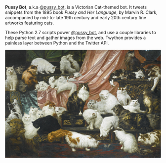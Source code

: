 **Pussy Bot**, a.k.a [@pussy_bot](https://twitter.com/pussy_bot), is a Victorian Cat-themed bot. It tweets snippets from the 1895 book *Pussy and Her Language*, by Marvin R. Clark, accompanied by mid-to-late 19th century and early 20th century fine artworks featuring cats.

These Python 2.7 scripts power [@pussy_bot](https://twitter.com/pussy_bot), and use a couple libraries to help parse text and gather images from the web. Twython provides a painless layer between Python and the Twitter API.

![victorian pussy galore](https://raw.githubusercontent.com/katieamazing/pussybot/master/N09417-40_web.jpg)

 
